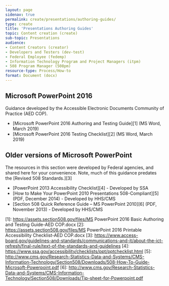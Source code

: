 ```yaml
---
layout: page
sidenav: true
permalink: create/presentations/authoring-guides/
type: create
title: 'Presentations Authoring Guides'
topic: Content creation (create)
sub-topic: Presentations
audience:
- Content Creators (creator)
- Developers and Testers (dev-test)
- Federal Employee (fedemp)
- Information Technology Program and Project Managers (itpm)
- 508 Program Manager (508pm)
resource-type: Process/How-to
format: Document (docx)
---
```

## Microsoft PowerPoint 2016

Guidance developed by the Accessible Electronic Documents Community of Practice (AED COP).

* [Microsoft PowerPoint 2016 Authoring and Testing Guide][1] (MS Word, March 2019)
* [Microsoft PowerPoint 2016 Testing Checklist][2] (MS Word, March 2019)

## Older versions of Microsoft PowerPoint

The resources in this section were developed by Federal agencies, and shared here for your convenience. Note, much of this guidance predates the [Revised 508 Standards.][3]

* [PowerPoint 2013 Accessibility Checklist][4] - Developed by SSA
* [How to Make Your PowerPoint 2010 Presentations 508-Compliant][5] (PDF, December 2014) - Developed by HHS/CMS
* [Section 508 Quick Reference Guide – MS PowerPoint 2010][6] (PDF, November 2013) - Developed by HHS/CMS

[1]: https://assets.section508.gov/files/MS PowerPoint 2016 Basic Authoring and Testing Guide-AED COP.docx
[2]: https://assets.section508.gov/files/MS PowerPoint 2016 Printable Accessibility Checklist-AED COP.docx
[3]: https://www.access-board.gov/guidelines-and-standards/communications-and-it/about-the-ict-refresh/final-rule/text-of-the-standards-and-guidelines
[4]: https://www.ssa.gov/accessibility/checklists/ppt/pptchecklist.html
[5]: http://www.cms.gov/Research-Statistics-Data-and-Systems/CMS-Information-Technology/Section508/Downloads/508-How-To-Guide-Microsoft-Powerpoint.pdf
[6]: http://www.cms.gov/Research-Statistics-Data-and-Systems/CMS-Information-Technology/Section508/Downloads/Tip-sheet-for-Powerpoint.pdf
